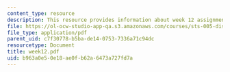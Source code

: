 ```yaml
---
content_type: resource
description: This resource provides information about week 12 assignments.
file: https://ol-ocw-studio-app-qa.s3.amazonaws.com/courses/sts-005-disease-and-society-in-america-fall-2005/b963a0e50e18ae0fb62a6473a727fd7a_week12.pdf
file_type: application/pdf
parent_uid: c7f30778-b5ba-de14-0753-7336a71c94dc
resourcetype: Document
title: week12.pdf
uid: b963a0e5-0e18-ae0f-b62a-6473a727fd7a
---
```

